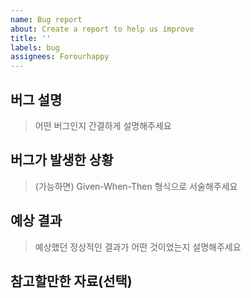 ```yaml
---
name: Bug report
about: Create a report to help us improve
title: ''
labels: bug
assignees: Forourhappy
---
```


## 버그 설명

> 어떤 버그인지 간결하게 설명해주세요

## 버그가 발생한 상황

> (가능하면) Given-When-Then 형식으로 서술해주세요

## 예상 결과

> 예상했던 정상적인 결과가 어떤 것이었는지 설명해주세요

## 참고할만한 자료(선택)
